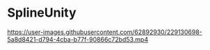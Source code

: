 # SplineUnity

https://user-images.githubusercontent.com/62892930/229130698-5a8d8421-d794-4cba-b77f-90866c72bd53.mp4

